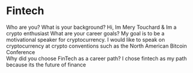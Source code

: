 # Fintech
Who are you? What is your background? Hi, Im Mery Touchard & Im a crypto enthusiast
What are your career goals? 	My goal is to be a motivational speaker for cryptocurrency. I would like to speak on cryptocurrency at crypto conventions such as the North American Bitcoin Conference  
Why did you choose FinTech as a career path? I chose fintech as my path because its the future of finance  